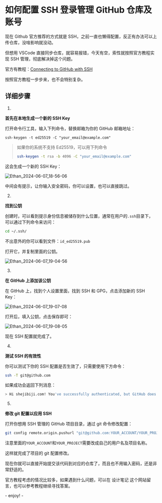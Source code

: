 # 如何配置 SSH 登录管理 GitHub 仓库及账号

现在 Github 官方推荐的方式就是 SSH，之前一直也懒得配置，反正有办法可以上传仓库，没啥影响就没动。

但想用 VSCode 直接同步仓库，就容易报错，今天有空，索性就按照官方教程实现 SSH 管理，彻底解决掉这个问题。

官方有教程：[Connecting to GitHub with SSH](https://docs.github.com/en/authentication/connecting-to-github-with-ssh)

按照官方教程一步步来，也不会特别复杂。

## 详细步骤

1.

**首先在本地生成一个新的 SSH Key**

打开命令行工具，输入下列命令，替换邮箱为你的 GitHub 邮箱地址：

```shell
ssh-keygen -t ed25519 -C "your_email@example.com"
```

> 如果你的系统不支持 Ed25519，可以用下列命令
>
> ```bash
> ssh-keygen -t rsa -b 4096 -C "your_email@example.com"
> ```

这会生成一个新的 SSH Key：

![Ethan_2024-06-07_18-56-06](https://pic.shejibiji.com/i/2024/06/07/6662e759ba140.jpg)

中间会有提示，让你输入安全密码，你可以设置，也可以直接跳过。

2.

**找到公钥**

创建时，可以看到提示身份信息被储存到什么位置，通常在用户的`.ssh`目录下，可以通过下列命令来访问：

```bash
cd ~/.ssh/
```

不出意外的你可以看到文件：`id_ed25519.pub`

打开它，并复制里面的公钥。

![Ethan_2024-06-07_19-04-56](https://pic.shejibiji.com/i/2024/06/07/6662e9671b7c8.jpg)

3.

**在 GitHub 上添加该公钥**

在 GitHub 上，找到个人设置里面，找到 SSH 和 GPG，点击添加新的 SSH Key：

![Ethan_2024-06-07_19-07-08](https://pic.shejibiji.com/i/2024/06/07/6662e9e9bd786.jpg)

打开后，填入公钥，点击保存即可：

![Ethan_2024-06-07_19-08-05](https://pic.shejibiji.com/i/2024/06/07/6662ea279d28e.jpg)

现在 SSH 配置就完成了。

4.

**测试 SSH 的有效性**

你可以测试下你的 SSH 配置是否生效了，只需要使用下方命令：

```bash
ssh -T git@github.com
```

如果成功会返回下列消息：

```bash
> Hi shejibiji.com! You've successfully authenticated, but GitHub does not provide shell access.
```

5.

**修改 git 配置以应用 SSH**

打开你想用 SSH 管理的 GitHub 项目目录，通过 git 命令修改配置：

```bash
git config remote.origin.pushurl "git@github.com:YOUR_ACCOUNT/YOUR_PROJECT.git"
```

注意里面的`YOUR_ACCOUNT`和`YOUR_PROJECT`需要改成自己的用户名及项目名称。

这样就完成了项目的 git 配置修改。

现在你就可以直接开始提交该代码到对应的仓库了，而且也不用输入密码，还是非常舒适的。



官方教程考虑的情况比较多，如果遇到什么问题，可以在 设计笔记 这个网站留言，也可以参考教程继续寻找答案。

\- enjoy! -